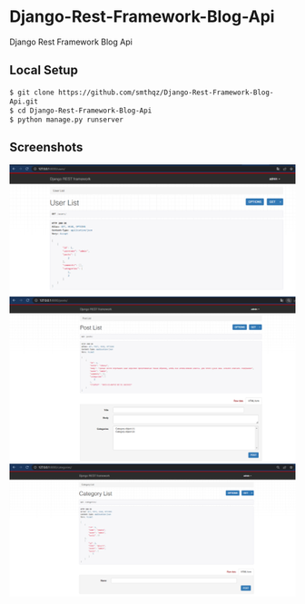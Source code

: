 # Django-Rest-Framework-Blog-Api
Django Rest Framework Blog Api
## Local Setup

```
$ git clone https://github.com/smthqz/Django-Rest-Framework-Blog-Api.git
$ cd Django-Rest-Framework-Blog-Api
$ python manage.py runserver
```

## Screenshots
![i1](screenshots/img.png)
![i2](screenshots/img_1.png)
![i3](screenshots/img_2.png)
